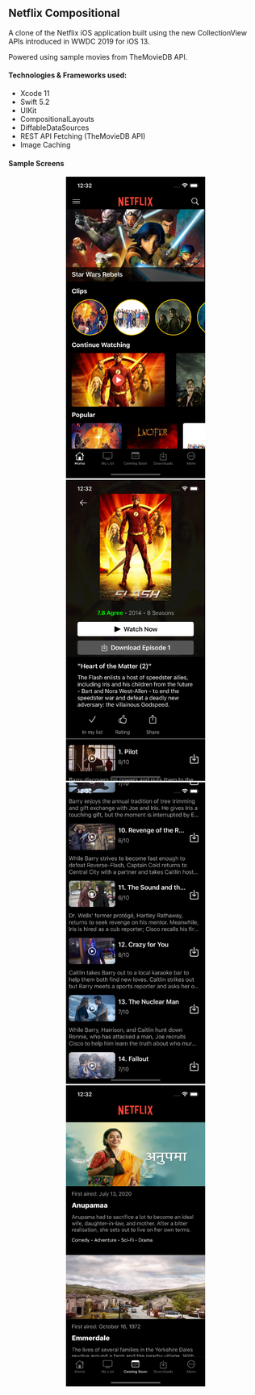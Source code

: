 ## Netflix Compositional

A clone of the Netflix iOS application built using the new CollectionView APIs introduced in WWDC 2019 for iOS 13. 

Powered using sample movies from TheMovieDB API. 

#### Technologies & Frameworks used:

* Xcode 11
* Swift 5.2 
* UIKit 
* CompositionalLayouts
* DiffableDataSources
* REST API Fetching (TheMovieDB API)
* Image Caching

#### Sample Screens 

<p align="center">
    <img src="Screens/netflix-1.png" width=276 />
    <img src="Screens/netflix-2.png" width=276 />
    <br>
    <img src="Screens/netflix-3.png" width=276 />
    <img src="Screens/netflix-4.png" width=276 />
</p>
